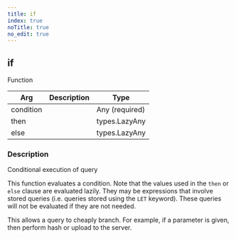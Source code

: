 ```yaml
---
title: if
index: true
noTitle: true
no_edit: true
---
```




<div class="vql_item"></div>


## if
<span class='vql_type label label-warning pull-right page-header'>Function</span>



<div class="vqlargs"></div>

Arg | Description | Type
----|-------------|-----
condition||Any (required)
then||types.LazyAny
else||types.LazyAny

### Description

Conditional execution of query

This function evaluates a condition. Note that the values used in the
`then` or `else` clause are evaluated lazily. They may be expressions
that involve stored queries (i.e. queries stored using the `LET`
keyword). These queries will not be evaluated if they are not needed.

This allows a query to cheaply branch. For example, if a parameter is
given, then perform hash or upload to the server.


